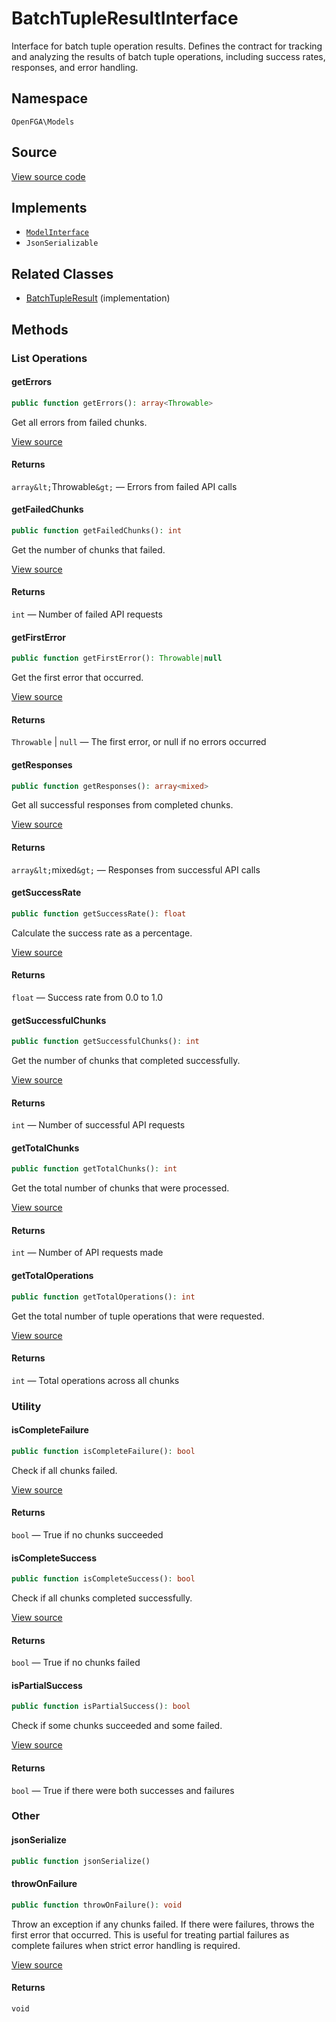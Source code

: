# BatchTupleResultInterface

Interface for batch tuple operation results. Defines the contract for tracking and analyzing the results of batch tuple operations, including success rates, responses, and error handling.

## Namespace

`OpenFGA\Models`

## Source

[View source code](https://github.com/evansims/openfga-php/blob/main/src/Models/BatchTupleResultInterface.php)

## Implements

* [`ModelInterface`](ModelInterface.md)
* `JsonSerializable`

## Related Classes

* [BatchTupleResult](Models/BatchTupleResult.md) (implementation)

## Methods

### List Operations

#### getErrors

```php
public function getErrors(): array<Throwable>

```

Get all errors from failed chunks.

[View source](https://github.com/evansims/openfga-php/blob/main/src/Models/BatchTupleResultInterface.php#L32)

#### Returns

`array&lt;`Throwable`&gt;` — Errors from failed API calls

#### getFailedChunks

```php
public function getFailedChunks(): int

```

Get the number of chunks that failed.

[View source](https://github.com/evansims/openfga-php/blob/main/src/Models/BatchTupleResultInterface.php#L39)

#### Returns

`int` — Number of failed API requests

#### getFirstError

```php
public function getFirstError(): Throwable|null

```

Get the first error that occurred.

[View source](https://github.com/evansims/openfga-php/blob/main/src/Models/BatchTupleResultInterface.php#L46)

#### Returns

`Throwable` &#124; `null` — The first error, or null if no errors occurred

#### getResponses

```php
public function getResponses(): array<mixed>

```

Get all successful responses from completed chunks.

[View source](https://github.com/evansims/openfga-php/blob/main/src/Models/BatchTupleResultInterface.php#L53)

#### Returns

`array&lt;`mixed`&gt;` — Responses from successful API calls

#### getSuccessRate

```php
public function getSuccessRate(): float

```

Calculate the success rate as a percentage.

[View source](https://github.com/evansims/openfga-php/blob/main/src/Models/BatchTupleResultInterface.php#L67)

#### Returns

`float` — Success rate from 0.0 to 1.0

#### getSuccessfulChunks

```php
public function getSuccessfulChunks(): int

```

Get the number of chunks that completed successfully.

[View source](https://github.com/evansims/openfga-php/blob/main/src/Models/BatchTupleResultInterface.php#L60)

#### Returns

`int` — Number of successful API requests

#### getTotalChunks

```php
public function getTotalChunks(): int

```

Get the total number of chunks that were processed.

[View source](https://github.com/evansims/openfga-php/blob/main/src/Models/BatchTupleResultInterface.php#L74)

#### Returns

`int` — Number of API requests made

#### getTotalOperations

```php
public function getTotalOperations(): int

```

Get the total number of tuple operations that were requested.

[View source](https://github.com/evansims/openfga-php/blob/main/src/Models/BatchTupleResultInterface.php#L81)

#### Returns

`int` — Total operations across all chunks

### Utility

#### isCompleteFailure

```php
public function isCompleteFailure(): bool

```

Check if all chunks failed.

[View source](https://github.com/evansims/openfga-php/blob/main/src/Models/BatchTupleResultInterface.php#L88)

#### Returns

`bool` — True if no chunks succeeded

#### isCompleteSuccess

```php
public function isCompleteSuccess(): bool

```

Check if all chunks completed successfully.

[View source](https://github.com/evansims/openfga-php/blob/main/src/Models/BatchTupleResultInterface.php#L95)

#### Returns

`bool` — True if no chunks failed

#### isPartialSuccess

```php
public function isPartialSuccess(): bool

```

Check if some chunks succeeded and some failed.

[View source](https://github.com/evansims/openfga-php/blob/main/src/Models/BatchTupleResultInterface.php#L102)

#### Returns

`bool` — True if there were both successes and failures

### Other

#### jsonSerialize

```php
public function jsonSerialize()

```

#### throwOnFailure

```php
public function throwOnFailure(): void

```

Throw an exception if any chunks failed. If there were failures, throws the first error that occurred. This is useful for treating partial failures as complete failures when strict error handling is required.

[View source](https://github.com/evansims/openfga-php/blob/main/src/Models/BatchTupleResultInterface.php#L113)

#### Returns

`void`

